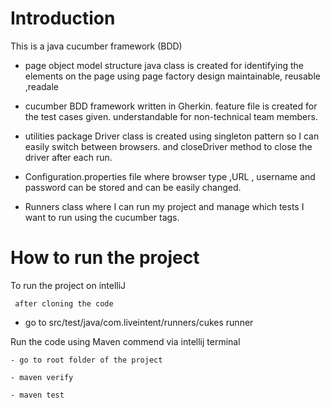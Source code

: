 # Introduction

This is a java cucumber framework (BDD)

- page object model structure
     java class is created for identifying the elements on the page using page factory design
     maintainable, reusable ,readale

- cucumber BDD framework
     written in Gherkin.
     feature file is created for the test cases given.
     understandable for non-technical team members.

- utilities package
    Driver class is created using singleton pattern so I can easily switch between browsers.
    and closeDriver method to close the driver after each run.

- Configuration.properties file where 
    browser type ,URL , username and password can be stored and can be easily changed.

- Runners class
    where I can run my project and manage which tests I want to run using the cucumber tags.
  
  


# How to run the project

To run the project on intelliJ
    
     after cloning the code
   - go to src/test/java/com.liveintent/runners/cukes runner




Run the code using Maven commend via intellij terminal
    
    - go to root folder of the project
    
    - maven verify
  
    - maven test

